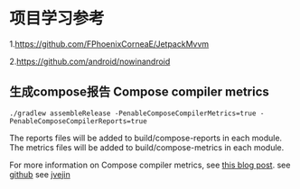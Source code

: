 # 项目学习参考
1.https://github.com/FPhoenixCorneaE/JetpackMvvm

2.https://github.com/android/nowinandroid

## 生成compose报告 Compose compiler metrics
```
./gradlew assembleRelease -PenableComposeCompilerMetrics=true -PenableComposeCompilerReports=true
```
The reports files will be added to build/compose-reports in each module. The metrics files will be
added to build/compose-metrics in each module.

For more information on Compose compiler metrics,
see [this blog post](https://medium.com/androiddevelopers/jetpack-compose-stability-explained-79c10db270c8).
see [github](https://github.com/androidx/androidx/blob/androidx-main/compose/compiler/design/compiler-metrics.md)
see [jvejin](https://juejin.cn/post/7110208846051672095)